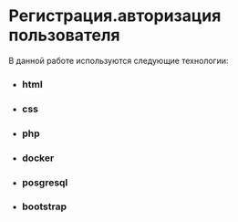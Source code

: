 # Регистрация.авторизация пользователя

В данной работе используются следующие технологии:<br>

- ### html
- ### css
- ### php
- ### docker
- ### posgresql
- ### bootstrap

